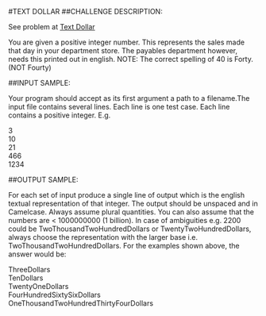 #TEXT DOLLAR
##CHALLENGE DESCRIPTION:

See problem at [Text Dollar](https://www.codeeval.com/open_challenges/52/)

You are given a positive integer number. This represents the sales made that day in your department store. The payables department however, needs this printed out in english. NOTE: The correct spelling of 40 is Forty. (NOT Fourty)

##INPUT SAMPLE:

Your program should accept as its first argument a path to a filename.The input file contains several lines. Each line is one test case. Each line contains a positive integer. E.g.

3  
10  
21  
466  
1234  

##OUTPUT SAMPLE:

For each set of input produce a single line of output which is the english textual representation of that integer. The output should be unspaced and in Camelcase. Always assume plural quantities. You can also assume that the numbers are < 1000000000 (1 billion). In case of ambiguities e.g. 2200 could be TwoThousandTwoHundredDollars or TwentyTwoHundredDollars, always choose the representation with the larger base i.e. TwoThousandTwoHundredDollars. For the examples shown above, the answer would be:

ThreeDollars  
TenDollars  
TwentyOneDollars  
FourHundredSixtySixDollars  
OneThousandTwoHundredThirtyFourDollars  
